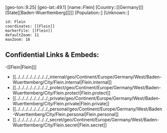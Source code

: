 ﻿---
location: [49.1,9.25]
mapzoom: [7,12] 
mapmarker: city 
type: City
tags:
- geo/City


SpocWebEntityId: 30185
isDeleted: false
confidential: public

---
[geo-lon::9.25]
[geo-lat::49.1]
[name::Flein]
[Country::[[Germany]]]
[State[[Baden-Wuerttemberg]]]]]
[Population::]
[Unknown::]


```leaflet
id: Flein
coordinates: [[Flein]]
markerFile: [[Flein]]
defaultZoom: 11 
maxZoom: 18
```


## Confidential Links & Embeds: 
-[[Flein|Flein]]] 
- [[../../../../../../../../_internal/geo/Continent/Europe/Germany/West/Baden-Wuerttemberg/City/Flein.internal|Flein.internal]] 
- [[../../../../../../../../_protect/geo/Continent/Europe/Germany/West/Baden-Wuerttemberg/City/Flein.protect|Flein.protect]] 
- [[../../../../../../../../_private/geo/Continent/Europe/Germany/West/Baden-Wuerttemberg/City/Flein.private|Flein.private]] 
- [[../../../../../../../../_personal/geo/Continent/Europe/Germany/West/Baden-Wuerttemberg/City/Flein.personal|Flein.personal]] 
- [[../../../../../../../../_secret/geo/Continent/Europe/Germany/West/Baden-Wuerttemberg/City/Flein.secret|Flein.secret]] 

